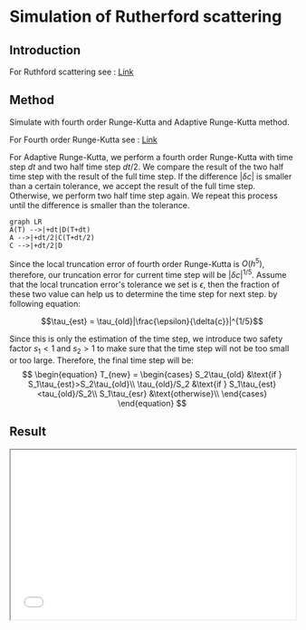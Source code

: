 # Simulation of Rutherford scattering
## Introduction 
For Ruthford scattering see : [Link](http://hyperphysics.phy-astr.gsu.edu/hbase/rutsca.html#c3)
## Method 
Simulate with fourth order Runge-Kutta and Adaptive Runge-Kutta method.

For Fourth order Runge-Kutta see : [Link](https://en.wikipedia.org/wiki/Runge%E2%80%93Kutta_methods)

For Adaptive Runge-Kutta, we perform a fourth order Runge-Kutta with time step $dt$ and two half time step $dt/2$. We compare the result of the two half time step with the result of the full time step. If the difference $|\delta{c}|$ is smaller than a certain tolerance, we accept the result of the full time step. Otherwise, we perform two half time step again. We repeat this process until the difference is smaller than the tolerance.

```mermaid
graph LR
A(T) -->|+dt|D(T+dt)
A -->|+dt/2|C(T+dt/2)
C -->|+dt/2|D
```
Since the local truncation error of fourth order Runge-Kutta is $O(h^5)$, therefore, our truncation error for current time step will be $|\delta{c}|^{1/5}$. Assume that the local truncation error's tolerance we set is $\epsilon$, then the fraction of these two value can help us to determine the time step for next step. by following equation:

$$\tau_{est} = \tau_{old}|\frac{\epsilon}{\delta{c}}|^{1/5}$$

Since this is only the estimation of the time step, we introduce two safety factor $s_1<1$ and $s_2>1$ to make sure that the time step will not be too small or too large. Therefore, the final time step will be:
$$
\begin{equation}
T_{new} = \begin{cases}
    S_2\tau_{old}  &\text{if } S_1\tau_{est}>S_2\tau_{old}\\ 
    \tau_{old}/S_2 &\text{if } S_1\tau_{est}<tau_{old}/S_2\\
    S_1\tau_{esr}  &\text{otherwise}\\
     \end{cases}
\end{equation}
$$

## Result
<iframe
  src="output/html/Alpha_trajectory.html"
  style="width:100%; height:300px;"
></iframe>
